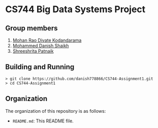 # CS744 Big Data Systems Project

## Group members
1. [Mohan Rao Divate Kodandarama](https://github.com/divatekodand)
2. [Mohammed Danish Shaikh](https://github.com/danish778866)
3. [Shreeshrita Patnaik](https://github.com/Shreeshrita)

## Building and Running
```
> git clone https://github.com/danish778866/CS744-Assignment1.git
> cd CS744-Assignment1
```

## Organization
The organization of this repository is as follows:
* `README.md`: This README file.
